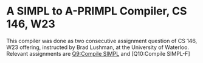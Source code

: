 # A SIMPL to A-PRIMPL Compiler, CS 146, W23
This compiler was done as two consecutive assignment question of CS 146, W23 offering, instructed by Brad Lushman, at the University of Waterloo. Relevant assignments are [Q9:Compile SIMPL](https://github.com/hg2006/A-simple-compiler/issues/1#issue-1689627528) and [Q10:Compile SIMPL-F]
